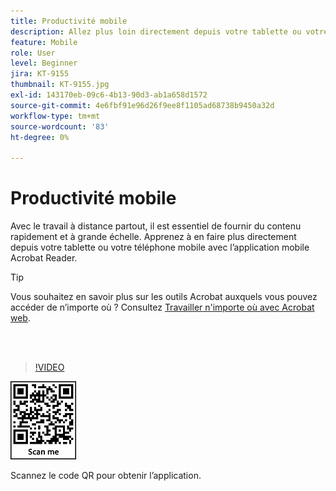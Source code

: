 ```yaml
---
title: Productivité mobile
description: Allez plus loin directement depuis votre tablette ou votre téléphone mobile avec l’application mobile Acrobat Reader
feature: Mobile
role: User
level: Beginner
jira: KT-9155
thumbnail: KT-9155.jpg
exl-id: 143170eb-09c6-4b13-90d3-ab1a658d1572
source-git-commit: 4e6fbf91e96d26f9ee8f1105ad68738b9450a32d
workflow-type: tm+mt
source-wordcount: '83'
ht-degree: 0%

---
```


# Productivité mobile

Avec le travail à distance partout, il est essentiel de fournir du contenu rapidement et à grande échelle. Apprenez à en faire plus directement depuis votre tablette ou votre téléphone mobile avec l’application mobile Acrobat Reader.

>[!TIP]
>
>Vous souhaitez en savoir plus sur les outils Acrobat auxquels vous pouvez accéder de n’importe où ? Consultez [Travailler n&#39;importe où avec Acrobat web](acrobatweb.md).

<br> 

>[!VIDEO](https://video.tv.adobe.com/v/337972?quality=12&learn=on&hidetitle=true)

![Code QR](../assets/Acrobatqrcode.jpg)

Scannez le code QR pour obtenir l’application.
